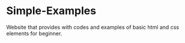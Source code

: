 # Simple-Examples
Website that provides with codes and examples of basic html and css elements for beginner.

